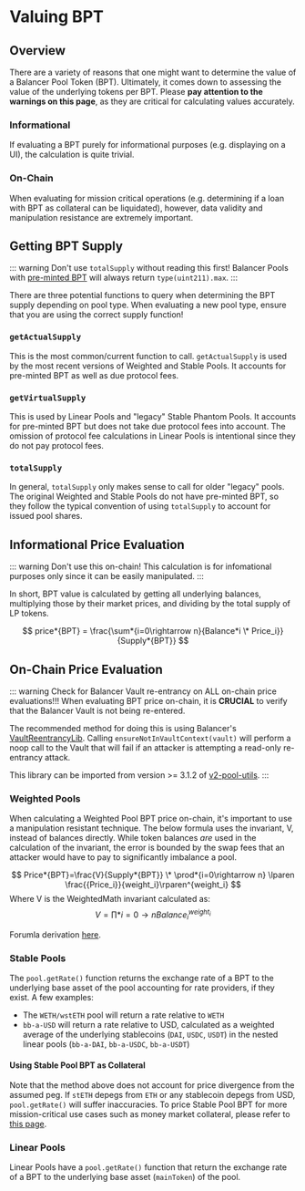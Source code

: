 # Valuing BPT

## Overview

There are a variety of reasons that one might want to determine the value of a Balancer Pool Token (BPT). Ultimately, it comes down to assessing the value of the underlying tokens per BPT. Please **pay attention to the warnings on this page**, as they are critical for calculating values accurately.

### Informational

If evaluating a BPT purely for informational purposes (e.g. displaying on a UI), the calculation is quite trivial.

### On-Chain

When evaluating for mission critical operations (e.g. determining if a loan with BPT as collateral can be liquidated), however, data validity and manipulation resistance are extremely important.

## Getting BPT Supply

::: warning Don't use `totalSupply` without reading this first!
Balancer Pools with [pre-minted BPT](../preminted-bpt.md) will always return `type(uint211).max`.
:::

There are three potential functions to query when determining the BPT supply depending on pool type. When evaluating a new pool type, ensure that you are using the correct supply function!

### `getActualSupply`

This is the most common/current function to call. `getActualSupply` is used by the most recent versions of Weighted and Stable Pools. It accounts for pre-minted BPT as well as due protocol fees.

### `getVirtualSupply`

This is used by Linear Pools and "legacy" Stable Phantom Pools. It accounts for pre-minted BPT but does not take due protocol fees into account. The omission of protocol fee calculations in Linear Pools is intentional since they do not pay protocol fees.

### `totalSupply`

In general, `totalSupply` only makes sense to call for older "legacy" pools. The original Weighted and Stable Pools do not have pre-minted BPT, so they follow the typical convention of using `totalSupply` to account for issued pool shares.

## Informational Price Evaluation

::: warning Don't use this on-chain!
This calculation is for infomational purposes only since it can be easily manipulated.
:::

In short, BPT value is calculated by getting all underlying balances, multiplying those by their market prices, and dividing by the total supply of LP tokens.

$$ price*{BPT} = \frac{\sum*{i=0\rightarrow n}{Balance*i \* Price_i}}{Supply*{BPT}} $$

## On-Chain Price Evaluation

::: warning Check for Balancer Vault re-entrancy on ALL on-chain price evaluations!!!
When evaluating BPT price on-chain, it is **CRUCIAL** to verify that the Balancer Vault is not being re-entered.

The recommended method for doing this is using Balancer's [VaultReentrancyLib](https://github.com/balancer/balancer-v2-monorepo/blob/90f77293fef4b8782feae68643c745c754bac45c/pkg/pool-utils/contracts/lib/VaultReentrancyLib.sol). Calling `ensureNotInVaultContext(vault)` will perform a noop call to the Vault that will fail if an attacker is attempting a read-only re-entrancy attack.

This library can be imported from version >= 3.1.2 of [v2-pool-utils](https://www.npmjs.com/package/@balancer-labs/v2-pool-utils).
:::

### Weighted Pools

When calculating a Weighted Pool BPT price on-chain, it's important to use a manipulation resistant technique. The below formula uses the invariant, V, instead of balances directly. While token balances _are_ used in the calculation of the invariant, the error is bounded by the swap fees that an attacker would have to pay to significantly imbalance a pool.

$$ Price*{BPT}=\frac{V}{Supply*{BPT}} \* \prod*{i=0\rightarrow n} \lparen \frac{{Price_i}}{weight_i}\rparen^{weight_i} $$
Where V is the WeightedMath invariant calculated as:
$$ V=\prod*{i=0\rightarrow n}{Balance_i^{weight_i}} $$

Forumla derivation [here](https://twitter.com/0xa9a/status/1539227193808629761).

### Stable Pools

The `pool.getRate()` function returns the exchange rate of a BPT to the underlying base asset of the pool accounting for rate providers, if they exist.
A few examples:

- The `WETH/wstETH` pool will return a rate relative to `WETH`
- `bb-a-USD` will return a rate relative to USD, calculated as a weighted average of the underlying stablecoins (`DAI`, `USDC`, `USDT`) in the nested linear pools (`bb-a-DAI`, `bb-a-USDC`, `bb-a-USDT`)

#### Using Stable Pool BPT as Collateral

Note that the method above does not account for price divergence from the assumed peg. If `stETH` depegs from `ETH` or any stablecoin depegs from USD, `pool.getRate()` will suffer inaccuracies. To price Stable Pool BPT for more mission-critical use cases such as money market collateral, please refer to [this page](./bpt-as-collateral.md).

### Linear Pools

Linear Pools have a `pool.getRate()` function that return the exchange rate of a BPT to the underlying base asset (`mainToken`) of the pool.
